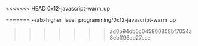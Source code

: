 <<<<<<< HEAD
0x12-javascript-warm_up

=======
~/alx-higher_level_programming/0x12-javascript-warm_up
>>>>>>> ad0b94db5c045800808bf7054a8ebff96ad27cce
